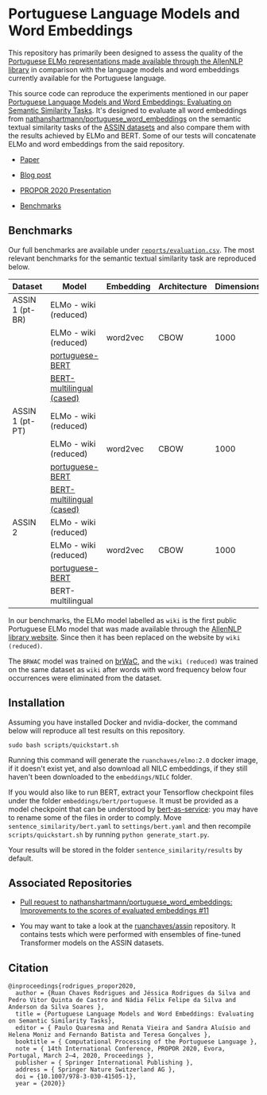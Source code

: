 Portuguese Language Models and Word Embeddings
=================

This repository has primarily been designed to assess the quality of the [Portuguese ELMo representations made available through the AllenNLP library](https://allennlp.org/elmo) in comparison with the language models and word embeddings currently available for the Portuguese language.

This source code can reproduce the experiments mentioned in our paper [Portuguese Language Models and Word Embeddings: Evaluating on Semantic Similarity Tasks](https://www.springer.com/gp/book/9783030415044). It's designed to evaluate all word embeddings from [nathanshartmann/portuguese_word_embeddings](https://github.com/nathanshartmann/portuguese_word_embeddings) on the semantic textual similarity tasks of the [ASSIN datasets](https://github.com/erickrf/assin) and also compare them with the results achieved by ELMo and BERT. Some of our tests will concatenate ELMo and word embeddings from the said repository.

* [Paper](https://www.springer.com/gp/book/9783030415044)

* [Blog post](https://ruanchaves.github.io/portuguese-language-models/)

* [PROPOR 2020 Presentation](presentations/PROPOR_2020_presentation.pdf)

* [Benchmarks](reports/evaluation.csv)

## Benchmarks

Our full benchmarks are available under [`reports/evaluation.csv`](reports/evaluation.csv). The most relevant benchmarks for the semantic textual similarity task are reproduced below.

| Dataset           | Model                 | Embedding | Architecture | Dimensions |           PCC |           MSE |
|-------------------|-----------------------|-----------|--------------|------------|--------------:|--------------:|
| ASSIN 1 (pt-BR) | ELMo - wiki (reduced) |           |              |            |          0.62 |          0.47 |
|                   | ELMo - wiki (reduced) | word2vec  | CBOW         | 1000       |          0.62 |          0.47 |
|                   | [portuguese-BERT](https://github.com/neuralmind-ai/portuguese-bert)       |           |              |            |          0.53 |          0.55 |
|                   | [BERT-multilingual (cased)](https://github.com/google-research/bert/blob/master/multilingual.md)     |           |              |            |          0.51 |          1.94 |
| ASSIN 1 (pt-PT) | ELMo - wiki (reduced) |           |              |            |          0.63 |          0.73 |
|                   | ELMo - wiki (reduced) | word2vec  | CBOW         | 1000       |          0.64 |          0.73 |
|                   | [portuguese-BERT](https://github.com/neuralmind-ai/portuguese-bert)       |           |              |            |          0.53 |          0.88 |
|                   | [BERT-multilingual (cased)](https://github.com/google-research/bert/blob/master/multilingual.md)     |           |              |            |          0.52 |          0.90 |
| ASSIN 2           | ELMo - wiki (reduced) |           |              |            |          0.57 |          1.94 |
|                   | ELMo - wiki (reduced) | word2vec  | CBOW         | 1000       |          0.59 |          1.88 |
|                   | [portuguese-BERT](https://github.com/neuralmind-ai/portuguese-bert)       |           |              |            |          0.64 |          1.69 |
|                   | BERT-multilingual     |           |              |            |          0.51 |          1.94 |

In our benchmarks, the ELMo model labelled as `wiki` is the first public Portuguese ELMo model that was made available through the [AllenNLP library website](https://allennlp.org/elmo). Since then it has been replaced on the website by `wiki (reduced)`.

The `BRWAC` model was trained on [brWaC](https://www.researchgate.net/publication/326303825_The_brWaC_Corpus_A_New_Open_Resource_for_Brazilian_Portuguese), and the `wiki (reduced)` was trained on the same dataset as `wiki` after words with word frequency below four occurrences were eliminated from the dataset. 

## Installation

Assuming you have installed Docker and nvidia-docker, the command below will reproduce all test results on this repository.

```
sudo bash scripts/quickstart.sh
```

Running this command will generate the `ruanchaves/elmo:2.0` docker image, if it doesn't exist yet, and also download all NILC embeddings, if they still haven't been downloaded to the `embeddings/NILC` folder.

If you would also like to run BERT, extract your Tensorflow checkpoint files under the folder `embeddings/bert/portuguese`. It must be provided as a model checkpoint that can be understood by [bert-as-service](https://github.com/hanxiao/bert-as-service): you may have to rename some of the files in order to comply. Move `sentence_similarity/bert.yaml` to `settings/bert.yaml` and then recompile `scripts/quickstart.sh` by running `python generate_start.py`.

Your results will be stored in the folder `sentence_similarity/results` by default.

## Associated Repositories

* [Pull request to nathanshartmann/portuguese_word_embeddings: Improvements to the scores of evaluated embeddings #11](https://github.com/nathanshartmann/portuguese_word_embeddings/pull/11) 

* You may want to take a look at the [ruanchaves/assin](https://github.com/ruanchaves/assin) repository. It contains tests which were performed with ensembles of fine-tuned Transformer models on the ASSIN datasets.

## Citation

```
@inproceedings{rodrigues_propor2020,
  author = {Ruan Chaves Rodrigues and Jéssica Rodrigues da Silva and Pedro Vitor Quinta de Castro and Nádia Félix Felipe da Silva and Anderson da Silva Soares },
  title = {Portuguese Language Models and Word Embeddings: Evaluating on Semantic Similarity Tasks},
  editor = { Paulo Quaresma and Renata Vieira and Sandra Aluísio and Helena Moniz and Fernando Batista and Teresa Gonçalves },
  booktitle = { Computational Processing of the Portuguese Language },
  note = { 14th International Conference, PROPOR 2020, Evora, Portugal, March 2–4, 2020, Proceedings },
  publisher = { Springer International Publishing },
  address = { Springer Nature Switzerland AG },
  doi = {10.1007/978-3-030-41505-1},
  year = {2020}}
```
